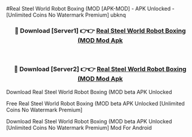 #Real Steel World Robot Boxing (MOD [APK-MOD] - APK Unlocked - [Unlimited Coins No Watermark Premium] ubknq



<div align="center">

<h3>🔴 Download [Server1] 👉👉 <a href="https://momento.my/?title=Real_Steel_World_Robot_Boxing_(MOD">Real Steel World Robot Boxing (MOD Mod Apk</a></h3><br>

<h3>🔴 Download [Server2] 👉👉 <a href="https://momento.my/?title=Real_Steel_World_Robot_Boxing_(MOD">Real Steel World Robot Boxing (MOD Mod Apk</a></h3>
</div>



Download Real Steel World Robot Boxing (MOD beta APK Unlocked

Free Real Steel World Robot Boxing (MOD beta APK Unlocked [Unlimited Coins No Watermark Premium]

Download Real Steel World Robot Boxing (MOD beta APK Unlocked [Unlimited Coins No Watermark Premium] Mod For Android
